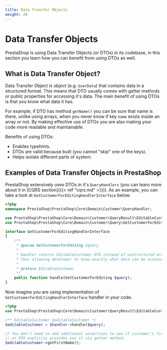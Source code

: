 ```yaml
---
title: Data Transfer Objects
weight: 20
---
```


# Data Transfer Objects

PrestaShop is using Data Transfer Objects (or DTOs) in its codebase, in this section you learn how you can benefit from using DTOs as well.

## What is Data Transfer Object?

Data Transfer Object is object (e.g. `UserData`) that contains data in a structured format. This means that DTO usually comes with getter methods or public properties for accessing it's data. The main benefit of using DTOs is that you know what data it has.

For example, if DTO has method `getName()` you can be sure that name is there, unlike using arrays, when you never know if key `name` exists inside an array or not. By making effective use of DTOs you are also making your code more readable and maintainable.

Benefits of using DTOs:

* Enables typehints.
* DTOs are valid because built (you cannot "skip" one of the keys).
* Helps isolate different parts of system.

## Examples of Data Transfer Objects in PrestaShop

PrestaShop extensively uses DTOs in it's `QueryHandlers` (you can learn more about it in [CQRS section]({{< ref "cqrs.md" >}})). As an example, you can take a look at `GetCustomerForEditingHandlerInterface` below.

```php
<?php 
namespace PrestaShop\PrestaShop\Core\Domain\Customer\QueryHandler;

use PrestaShop\PrestaShop\Core\Domain\Customer\QueryResult\EditableCustomer;
use PrestaShop\PrestaShop\Core\Domain\Customer\Query\GetCustomerForEditing;

interface GetCustomerForEditingHandlerInterface
{
    /**
     * @param GetCustomerForEditing $query
     *
     * Handler returns EditableCustomer DTO instead of unstructured array,
     * thus allowing developer to know exactly what data can be accessed.
     *
     * @return EditableCustomer
     */
    public function handle(GetCustomerForEditing $query);
}
```

Now imagine you are using implementation of `GetCustomerForEditingHandlerInterface` handler in your code.

```php
<?php
use PrestaShop\PrestaShop\Core\Domain\Customer\QueryResult\EditableCustomer;

/** EditableCustomer $editableCustomer */
$editableCustomer = $handler->handle($query);

// You don't need to add additional assertions to see if customer's first name exists
// as DTO explicity provides you it via getter method.
$editableCustomer->getFirstName();
```

